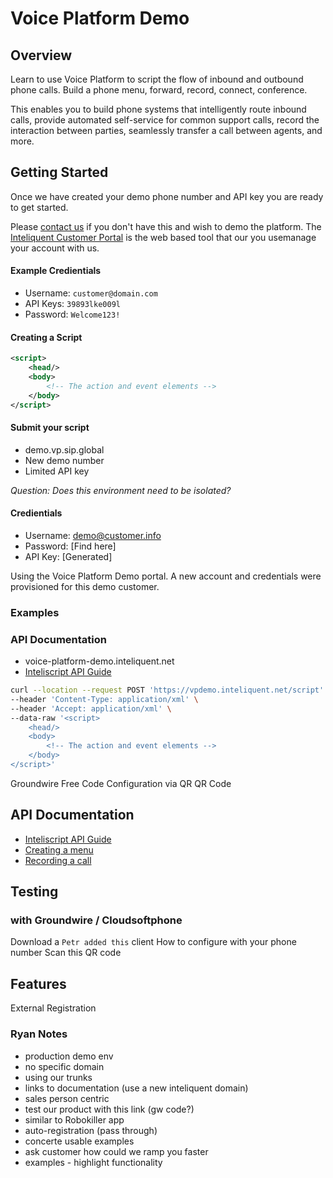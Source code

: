 # Voice Platform Demo

## Overview 

Learn to use Voice Platform to script the flow of inbound and outbound phone calls. Build a phone menu, forward, record, connect, conference.

This enables you to build phone systems that intelligently route inbound calls, provide automated self-service for common support calls, record the interaction between parties, seamlessly transfer a call between agents, and more. 

## Getting Started

Once we have created your demo phone number and API key you are ready to get started.

Please [contact us](mailto:sales@inteliquent.com) if you don't have this and wish to demo the platform. The [Inteliquent Customer Portal](https://portal.inteliquent.com) is the web based tool that our you usemanage your account with us. 

#### Example Credientials

- Username: `customer@domain.com` 
- API Keys: `39893lke009l`
- Password: `Welcome123!`

#### Creating a Script

```xml
<script>
    <head/>
    <body>
        <!-- The action and event elements -->
    </body>
</script>
```

#### Submit your script
- demo.vp.sip.global
- New demo number
- Limited API key

*Question: Does this environment need to be isolated?*

#### Credientials

- Username: demo@customer.info 
- Password: [Find here]
- API Key: [Generated]

Using the Voice Platform Demo portal. A new account and credentials were provisioned for this demo customer.

### Examples

### API Documentation

- voice-platform-demo.inteliquent.net
- [Inteliscript API Guide](https://inteliscript.docs.apiary.io/)

```bash
curl --location --request POST 'https://vpdemo.inteliquent.net/script' \
--header 'Content-Type: application/xml' \
--header 'Accept: application/xml' \
--data-raw '<script>
    <head/>
    <body>
        <!-- The action and event elements -->
    </body>
</script>'
```

Groundwire Free Code
Configuration via QR
QR Code

## API Documentation

- [Inteliscript API Guide](https://inteliscript.docs.apiary.io/)
- [Creating a menu](https://inteliscript.docs.apiary.io/)
- [Recording a call](https://inteliscript.docs.apiary.io/)

## Testing

### with Groundwire / Cloudsoftphone

Download a `Petr added this` client
How to configure with your phone number
Scan this QR code

## Features

External Registration

### Ryan Notes
* production demo env
* no specific domain
* using our trunks
* links to documentation (use a new inteliquent domain)
* sales person centric
* test our product with this link (gw code?)
* similar to Robokiller app
* auto-registration (pass through)
* concerte usable examples
* ask customer how could we ramp you faster
* examples - highlight functionality
